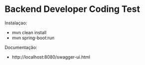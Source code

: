 # Backend Developer Coding Test

Instalaçao:
 - mvn clean install
 - mvn spring-boot:run

Documentação:
 - http://localhost:8080/swagger-ui.html

